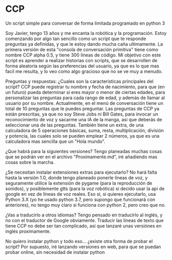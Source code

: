 # CCP
Un script simple para conversar de forma limitada programado en python 3

Soy Javier, tengo 13 años y me encanta la robótica y la programación.
Estoy comenzando por algo tan sencillo como un script que te responde preguntas ya definidas, y que le estoy dando mucha caña ultimamente.
La primera versión de esta "consola de conversación primitiva" tiene como nombre CCP alpha 0.5, y tiene 300 líneas de código.
Mi objetivo con este script es aprender a realizar historias con scripts, que se desarrollen de forma aleatoria según las preferencias del
usuario, ya que es lo que mas facil me resulta, y lo veo como algo gracioso que no se ve muy a menudo.

Preguntas y respuestas:
¿Cuales son la características principales del script?
  CCP puede registrar tu nombre y fecha de nacimiento, para que (en un futuro) pueda determinar si eres mayor o menor de ciertas edades,
  para personalizar las preguntas para cada rango de edad, y además de llamar al usuario por su nombre. Actualmente, en el menú de conversación tiene un total de 10 preguntas que le
  puedes preguntar. Las preguntas de CCP ya están prescritas, ya que no soy Steve Jobs ni Bill Gates, para invocar un reconocimiento de
  voz y sacarme una IA de la manga, asi que deberás de seleccionar una de las preguntas. También tiene un extra, de una calculadora de
  5 operaciones básicas, suma, resta, multiplicación, división y potencia, las cuales solo se pueden emplear 2 números, ya que es una
  calculadora mas sencilla que un "Hola mundo".

¿Que habrá para la siguientes versiones?
  Tengo planeadas muchas cosas que se podrán ver en el archivo "Proximamente.md", iré añadiendo mas cosas sobre la marcha.

¿Se necesitan instalar extensiones extras para ejecutarlo?
  No hará falta hasta la versión 1.0, donde tengo planeado ponerle líneas de voz, y seguramente utilice la extensión de pygame (para la 
  reproducción de sonidos), y posiblemente gtts (para la voz robótica) si decido usar la api de google en vez de líneas de voz reales.
  Eso sí, si quieres ejecutarlo, usa Python 3.X (yo he usado python 3.7, pero supongo que funcionará con anteriores), no tengo muy claro si
  funciona con python 2, pero creo que no.

¿Vas a traducirlo a otros idiomas?
  Tengo pensado en traducirlo al inglés, y no con el traductor de Google obviamente. Traducir las lineas de texto que tiene CCP no debe ser
  tan complicado, así que lanzaré unas versiónes en inglés proximamente.
  
No quiero instalar python y todo eso... ¿existe otra forma de probar el script?
  Por supuesto, iré lanzando versiones en web, para que se puedan probar online, sin necesidad de instalar python
